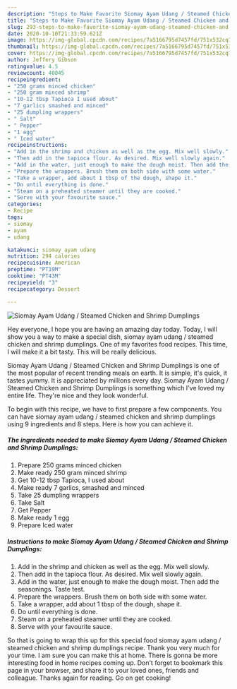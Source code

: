 ```yaml
---
description: "Steps to Make Favorite Siomay Ayam Udang / Steamed Chicken and Shrimp Dumplings"
title: "Steps to Make Favorite Siomay Ayam Udang / Steamed Chicken and Shrimp Dumplings"
slug: 293-steps-to-make-favorite-siomay-ayam-udang-steamed-chicken-and-shrimp-dumplings
date: 2020-10-10T21:33:59.621Z
image: https://img-global.cpcdn.com/recipes/7a5166795d7457fd/751x532cq70/siomay-ayam-udang-steamed-chicken-and-shrimp-dumplings-recipe-main-photo.jpg
thumbnail: https://img-global.cpcdn.com/recipes/7a5166795d7457fd/751x532cq70/siomay-ayam-udang-steamed-chicken-and-shrimp-dumplings-recipe-main-photo.jpg
cover: https://img-global.cpcdn.com/recipes/7a5166795d7457fd/751x532cq70/siomay-ayam-udang-steamed-chicken-and-shrimp-dumplings-recipe-main-photo.jpg
author: Jeffery Gibson
ratingvalue: 4.5
reviewcount: 40045
recipeingredient:
- "250 grams minced chicken"
- "250 gram minced shrimp"
- "10-12 tbsp Tapioca I used about"
- "7 garlics smashed and minced"
- "25 dumpling wrappers"
- " Salt"
- " Pepper"
- "1 egg"
- " Iced water"
recipeinstructions:
- "Add in the shrimp and chicken as well as the egg. Mix well slowly."
- "Then add in the tapioca flour. As desired. Mix well slowly again."
- "Add in the water, just enough to make the dough moist. Then add the seasonings. Taste test."
- "Prepare the wrappers. Brush them on both side with some water."
- "Take a wrapper, add about 1 tbsp of the dough, shape it."
- "Do until everything is done."
- "Steam on a preheated steamer until they are cooked."
- "Serve with your favourite sauce."
categories:
- Recipe
tags:
- siomay
- ayam
- udang

katakunci: siomay ayam udang 
nutrition: 294 calories
recipecuisine: American
preptime: "PT19M"
cooktime: "PT43M"
recipeyield: "3"
recipecategory: Dessert

---
```



![Siomay Ayam Udang / Steamed Chicken and Shrimp Dumplings](https://img-global.cpcdn.com/recipes/7a5166795d7457fd/751x532cq70/siomay-ayam-udang-steamed-chicken-and-shrimp-dumplings-recipe-main-photo.jpg)

Hey everyone, I hope you are having an amazing day today. Today, I will show you a way to make a special dish, siomay ayam udang / steamed chicken and shrimp dumplings. One of my favorites food recipes. This time, I will make it a bit tasty. This will be really delicious.

Siomay Ayam Udang / Steamed Chicken and Shrimp Dumplings is one of the most popular of recent trending meals on earth. It is simple, it's quick, it tastes yummy. It is appreciated by millions every day. Siomay Ayam Udang / Steamed Chicken and Shrimp Dumplings is something which I've loved my entire life. They're nice and they look wonderful.




To begin with this recipe, we have to first prepare a few components. You can have siomay ayam udang / steamed chicken and shrimp dumplings using 9 ingredients and 8 steps. Here is how you can achieve it.

<!--inarticleads1-->

##### The ingredients needed to make Siomay Ayam Udang / Steamed Chicken and Shrimp Dumplings:

1. Prepare 250 grams minced chicken
1. Make ready 250 gram minced shrimp
1. Get 10-12 tbsp Tapioca, I used about
1. Make ready 7 garlics, smashed and minced
1. Take 25 dumpling wrappers
1. Take  Salt
1. Get  Pepper
1. Make ready 1 egg
1. Prepare  Iced water




<!--inarticleads2-->

##### Instructions to make Siomay Ayam Udang / Steamed Chicken and Shrimp Dumplings:

1. Add in the shrimp and chicken as well as the egg. Mix well slowly.
1. Then add in the tapioca flour. As desired. Mix well slowly again.
1. Add in the water, just enough to make the dough moist. Then add the seasonings. Taste test.
1. Prepare the wrappers. Brush them on both side with some water.
1. Take a wrapper, add about 1 tbsp of the dough, shape it.
1. Do until everything is done.
1. Steam on a preheated steamer until they are cooked.
1. Serve with your favourite sauce.




So that is going to wrap this up for this special food siomay ayam udang / steamed chicken and shrimp dumplings recipe. Thank you very much for your time. I am sure you can make this at home. There is gonna be more interesting food in home recipes coming up. Don't forget to bookmark this page in your browser, and share it to your loved ones, friends and colleague. Thanks again for reading. Go on get cooking!
